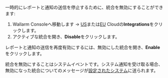 一時的にレポートと通知の送信を停止するために、統合を無効にすることができます:

1. Wallarm Consoleへ移動します → [US](https://us1.my.wallarm.com/integrations/)または[EU](https://my.wallarm.com/integrations/) Cloudの**Integrations**をクリックします。
2. アクティブな統合を開き、**Disable**をクリックします。

レポートと通知の送信を再度有効にするには、無効にした統合を開き、**Enable**をクリックします。

統合を無効にすることはシステムイベントです。システム通知を受け取る場合、無効になった統合についてのメッセージが[設定されたシステム](integrations-intro.md#integration-types)に送られます。